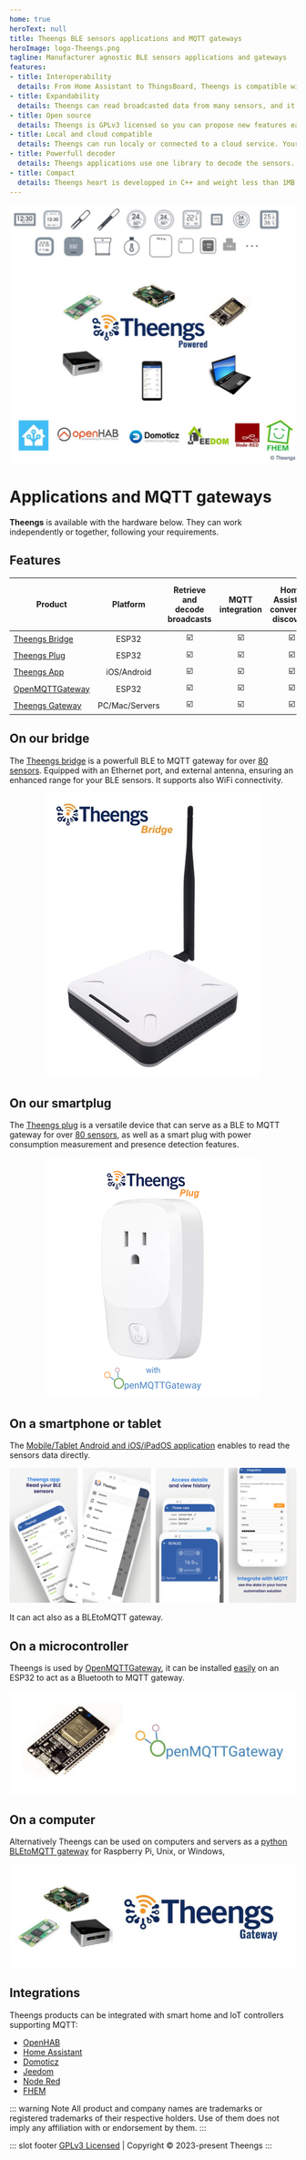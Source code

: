 ```yaml
---
home: true
heroText: null
title: Theengs BLE sensors applications and MQTT gateways
heroImage: logo-Theengs.png
tagline: Manufacturer agnostic BLE sensors applications and gateways
features:
- title: Interoperability
  details: From Home Assistant to ThingsBoard, Theengs is compatible with most of the IOT platforms and SmarHome controllers.
- title: Expandability
  details: Theengs can read broadcasted data from many sensors, and it is easy to add one, thanks to the use of a JSON based decoder.
- title: Open source
  details: Theengs is GPLv3 licensed so you can propose new features easily and have access to how the tools are built.
- title: Local and cloud compatible
  details: Theengs can run localy or connected to a cloud service. Your choice, not somebody else one.
- title: Powerfull decoder
  details: Theengs applications use one library to decode the sensors. Adding a device to the library makes it available for the whole ecosystem.
- title: Compact
  details: Theengs heart is developped in C++ and weight less than 1MB enabling to embed it into a wide range of boards from microcontrollers to computers.
---
```


![Theengs ecosystem](./img/Theengs-ecosystem.jpg)

# Applications and MQTT gateways

**Theengs** is available with the hardware below. They can work independently or together, following your requirements.

## Features
|Product| Platform |Retrieve and decode broadcasts |MQTT integration| Home Assistant convention discovery| Presence detection | Display| Can connect with raw data|
|-|:-:|:-:|:-:|:-:|:-:|:-:|:-:|
|[Theengs Bridge](https://shop.theengs.io/products/theengs-bridge-esp32-ble-mqtt-gateway-with-ethernet-and-external-antenna)|ESP32|☑️|☑️|☑️|☑️|-|☑️|
|[Theengs Plug](https://shop.theengs.io/products/theengs-plug-smart-plug-ble-gateway-and-energy-consumption)|ESP32|☑️|☑️|☑️|☑️|-|☑️|
|[Theengs App](https://app.theengs.io)|iOS/Android|☑️|☑️|☑️|-|☑️|-|
|[OpenMQTTGateway](https://shop.theengs.io/products/theengs-plug-smart-plug-ble-gateway-and-energy-consumption)|ESP32|☑️|☑️|☑️|☑️|-|☑️|
|[Theengs Gateway](https://gateway.theengs.io)|PC/Mac/Servers|☑️|☑️|☑️|☑️|-|-|

## On our bridge
The [Theengs bridge](https://shop.theengs.io/products/theengs-bridge-esp32-ble-mqtt-gateway-with-ethernet-and-external-antenna) is a powerfull  BLE to MQTT gateway for over [80 sensors](https://decoder.theengs.io/devices/devices.html). Equipped with an Ethernet port, and external antenna, ensuring an enhanced range for your BLE sensors. It supports also WiFi connectivity.

<p align="center">
  <a href="https://shop.theengs.io/products/theengs-bridge-esp32-ble-mqtt-gateway-with-ethernet-and-external-antenna">
    <img src="./img/Theengs-Bridge-ble-gateway.png">
  </a>
</p>

## On our smartplug
The [Theengs plug](https://shop.theengs.io/products/theengs-plug-smart-plug-ble-gateway-and-energy-consumption) is a versatile device that can serve as a BLE to MQTT gateway for over [80 sensors](https://decoder.theengs.io/devices/devices.html), as well as a smart plug with power consumption measurement and presence detection features.

<p align="center">
  <a href="https://shop.theengs.io/products/theengs-plug-smart-plug-ble-gateway-and-energy-consumption">
    <img src="./img/Theengs-Plug-ble-gateway.png">
  </a>
</p>

## On a smartphone or tablet
The [Mobile/Tablet Android and iOS/iPadOS application](https://app.theengs.io) enables to read the sensors data directly.

![Theengs app](./img/Theengs-app-home-reduced-1280.png)

It can act also as a BLEtoMQTT gateway.

## On a microcontroller
Theengs is used by [OpenMQTTGateway](https://docs.openmqttgateway.com), it can be installed [easily](https://docs.openmqttgateway.com/upload/web-install.html) on an ESP32 to act as a Bluetooth to MQTT gateway.


<p align="center">
  <img src="./img/Theengs-openmqttgateway.jpg">
</p>

## On a computer
Alternatively Theengs can be used on computers and servers as a [python BLEtoMQTT gateway](https://gateway.theengs.io) for Raspberry Pi, Unix, or Windows,

<p align="center">
  <img src="./img/Theengs-gateway-raspberry-pi.jpg">
</p>

## Integrations
Theengs products can be integrated with smart home and IoT controllers supporting MQTT:
* [OpenHAB](https://www.openhab.org)
* [Home Assistant](https://www.home-assistant.io)
* [Domoticz](https://www.domoticz.com)
* [Jeedom](https://www.jeedom.com)
* [Node Red](https://nodered.org)
* [FHEM](https://fhem.de)

::: warning Note
All product and company names are trademarks or registered trademarks of their respective holders. Use of them does not imply any affiliation with or endorsement by them.
:::

::: slot footer
[GPLv3 Licensed](https://github.com/theengs/home/blob/main/LICENSE) | Copyright © 2023-present Theengs
:::
